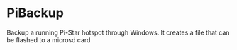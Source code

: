 # PiBackup
Backup a running Pi-Star hotspot through Windows. It creates a file that can be flashed to a microsd card
